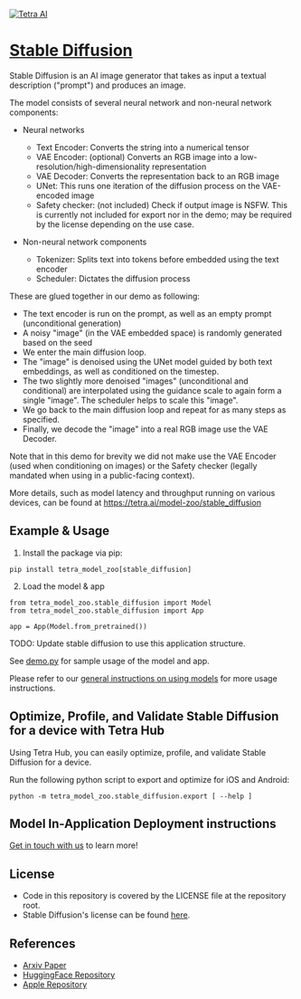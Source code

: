 [![Tetra AI](https://tetra.ai/img/logo.svg)](https://tetra.ai/)

# [Stable Diffusion](https://tetra.ai/model-zoo/stable_diffusion)

Stable Diffusion is an AI image generator that takes as input a textual
description ("prompt") and produces an image.

The model consists of several neural network and non-neural network components:

  - Neural networks
    - Text Encoder: Converts the string into a numerical tensor
    - VAE Encoder: (optional) Converts an RGB image into a
      low-resolution/high-dimensionality representation
    - VAE Decoder: Converts the representation back to an RGB image
    - UNet: This runs one iteration of the diffusion process on the VAE-encoded
      image
    - Safety checker: (not included) Check if output image is NSFW. This is
      currently not included for export nor in the demo; may be required by the
      license depending on the use case.

  - Non-neural network components
    - Tokenizer: Splits text into tokens before embedded using the text encoder
    - Scheduler: Dictates the diffusion process

These are glued together in our demo as following:

  - The text encoder is run on the prompt, as well as an empty prompt
    (unconditional generation)
  - A noisy "image" (in the VAE embedded space) is randomly generated based on
    the seed
  - We enter the main diffusion loop.
  - The "image" is denoised using the UNet model guided by both text
    embeddings, as well as conditioned on the timestep.
  - The two slightly more denoised "images" (unconditional and conditional) are
    interpolated using the guidance scale to again form a single "image". The
    scheduler helps to scale this "image".
  - We go back to the main diffusion loop and repeat for as many steps as
    specified.
  - Finally, we decode the "image" into a real RGB image use the VAE Decoder.

Note that in this demo for brevity we did not make use the VAE Encoder (used
when conditioning on images) or the Safety checker (legally mandated when using
in a public-facing context).

More details, such as model latency and throughput running on various devices, can be found at https://tetra.ai/model-zoo/stable_diffusion

## Example & Usage

1. Install the package via pip:
```
pip install tetra_model_zoo[stable_diffusion]
```

2. Load the model & app
```
from tetra_model_zoo.stable_diffusion import Model
from tetra_model_zoo.stable_diffusion import App

app = App(Model.from_pretrained())
```

TODO: Update stable diffusion to use this application structure.

See [demo.py](demo.py) for sample usage of the model and app.

Please refer to our [general instructions on using models](../../#tetra-model-zoo) for more usage instructions.

## Optimize, Profile, and Validate Stable Diffusion for a device with Tetra Hub
Using Tetra Hub, you can easily optimize, profile, and validate Stable Diffusion for a device.

Run the following python script to export and optimize for iOS and Android:
```
python -m tetra_model_zoo.stable_diffusion.export [ --help ]
```

## Model In-Application Deployment instructions
<a href="mailto:support@tetra.ai?subject=Request Access for Tetra Hub&body=Interest in using Stable Diffusion in model zoo for deploying on-device.">Get in touch with us</a> to learn more!

## License
- Code in this repository is covered by the LICENSE file at the repository
  root.
- Stable Diffusion's license can be found
  [here](https://huggingface.co/spaces/CompVis/stable-diffusion-license).

## References
* [Arxiv Paper](https://arxiv.org/abs/2112.10752)
* [HuggingFace Repository](https://huggingface.co/CompVis/stable-diffusion-v1-4)
* [Apple Repository](https://github.com/apple/ml-stable-diffusion)
